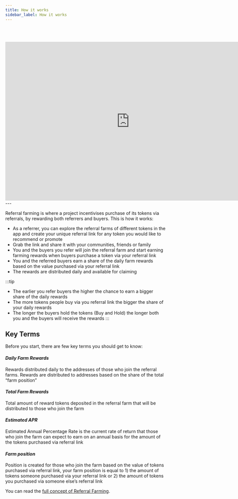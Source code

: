 ```yaml
---
title: How it works
sidebar_label: How it works
---
```

<br/><br/>
<div class="videowrapper">
<iframe width="780" height="500" src="https://www.youtube.com/embed/AECkUgysPpY" title="YouTube video player" frameBorder="0" allow="accelerometer; autoplay; clipboard-write; encrypted-media; gyroscope; picture-in-picture" allowFullScreen></iframe>
</div>
---

Referral farming is where a project incentivises purchase of its tokens via referrals, by rewarding both referrers and buyers. 
This is how it works: 

- As a referrer, you can explore the referral farms of different tokens in the app and create your unique referral link for any token you would like to recommend or promote  
- Grab the link and share it with your communities, friends or family 
- You and the buyers you refer will join the referral farm and start earning farming rewards when buyers purchase a token via your referral link
- You and the referred buyers earn a share of the daily farm rewards based on the value purchased via your referral link
- The rewards are distributed daily and available for claiming 

:::tip
- The earlier you refer buyers the higher the chance to earn a bigger share of the daily rewards
- The more tokens people buy via you referral link the bigger the share of your daily rewards
- The longer the buyers hold the tokens (Buy and Hold) the longer both you and the buyers will receive the rewards
:::

## Key Terms

Before you start, there are few key terms you should get to know: 

#### _Daily Farm Rewards_
Rewards distributed daily to the addresses of those who join the referral farms. Rewards are distributed to addresses based on the share of the total “farm position” 

#### _Total Farm Rewards_
Total amount of reward tokens deposited in the referral farm that will be distributed to those who join the farm

#### _Estimated APR_ 
Estimated Annual Percentage Rate is the current rate of return that those who join the farm can expect to earn on an annual basis for the amount of the tokens purchased via referral link 

#### _Farm position_ 
Position is created for those who join the farm based on the value of tokens purchased via referral link, your farm position is equal to 1) the amount of tokens someone purchased via your referral link or 2) the amount of tokens you purchased via someone else’s referral link

You can read the [full concept of Referral Farming](/about/referral-farming).
